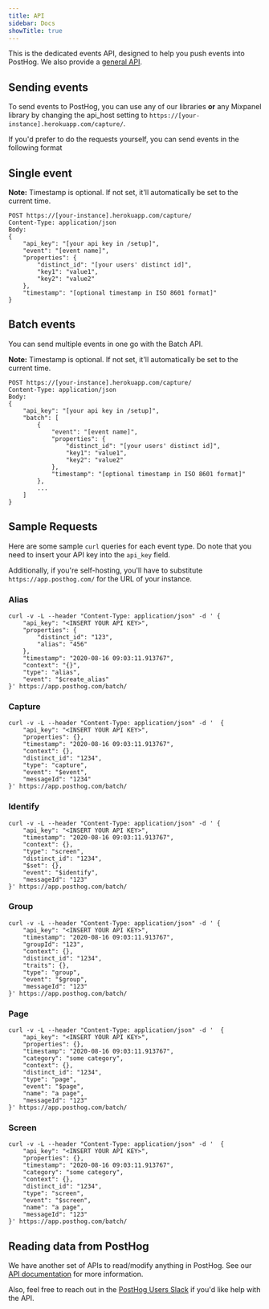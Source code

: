 ```yaml
---
title: API
sidebar: Docs
showTitle: true
---
```


This is the dedicated events API, designed to help you push events into PostHog. We also provide a [general API](/docs/api/api).

## Sending events

To send events to PostHog, you can use any of our libraries **or** any Mixpanel library by changing the api_host setting to `https://[your-instance].herokuapp.com/capture/`.

If you'd prefer to do the requests yourself, you can send events in the following format

## Single event

**Note:** Timestamp is optional. If not set, it'll automatically be set to the current time.

```
POST https://[your-instance].herokuapp.com/capture/
Content-Type: application/json
Body:
{
    "api_key": "[your api key in /setup]",
    "event": "[event name]",
    "properties": {
        "distinct_id": "[your users' distinct id]",
        "key1": "value1",
        "key2": "value2"
    },
    "timestamp": "[optional timestamp in ISO 8601 format]"
}
```

## Batch events

You can send multiple events in one go with the Batch API.

**Note:** Timestamp is optional. If not set, it'll automatically be set to the current time.

```
POST https://[your-instance].herokuapp.com/capture/
Content-Type: application/json
Body:
{
    "api_key": "[your api key in /setup]",
    "batch": [
        {
            "event": "[event name]",
            "properties": {
                "distinct_id": "[your users' distinct id]",
                "key1": "value1",
                "key2": "value2"
            },
            "timestamp": "[optional timestamp in ISO 8601 format]"
        },
        ...
    ]
}
```

## Sample Requests

Here are some sample `curl` queries for each event type. Do note that you need to insert your API key into the `api_key` field.

Additionally, if you're self-hosting, you'll have to substitute `https://app.posthog.com/` for the URL of your instance.

### Alias

```
curl -v -L --header "Content-Type: application/json" -d ' {
    "api_key": "<INSERT YOUR API KEY>",
    "properties": {
        "distinct_id": "123",
        "alias": "456"
    },
    "timestamp": "2020-08-16 09:03:11.913767",
    "context": "{}",
    "type": "alias",
    "event": "$create_alias"
}' https://app.posthog.com/batch/
```

### Capture

```
curl -v -L --header "Content-Type: application/json" -d '  {
    "api_key": "<INSERT YOUR API KEY>",
    "properties": {},
    "timestamp": "2020-08-16 09:03:11.913767",
    "context": {},
    "distinct_id": "1234",
    "type": "capture",
    "event": "$event",
    "messageId": "1234"
}' https://app.posthog.com/batch/
```

### Identify

```
curl -v -L --header "Content-Type: application/json" -d ' {
    "api_key": "<INSERT YOUR API KEY>",
    "timestamp": "2020-08-16 09:03:11.913767",
    "context": {},
    "type": "screen",
    "distinct_id": "1234",
    "$set": {},
    "event": "$identify",
    "messageId": "123"
}' https://app.posthog.com/batch/
```

### Group

```
curl -v -L --header "Content-Type: application/json" -d ' {
    "api_key": "<INSERT YOUR API KEY>",
    "timestamp": "2020-08-16 09:03:11.913767",
    "groupId": "123",
    "context": {},
    "distinct_id": "1234",
    "traits": {},
    "type": "group",
    "event": "$group",
    "messageId": "123"
}' https://app.posthog.com/batch/
```

### Page

```
curl -v -L --header "Content-Type: application/json" -d '  {
    "api_key": "<INSERT YOUR API KEY>",
    "properties": {},
    "timestamp": "2020-08-16 09:03:11.913767",
    "category": "some category",
    "context": {},
    "distinct_id": "1234",
    "type": "page",
    "event": "$page",
    "name": "a page",
    "messageId": "123"
}' https://app.posthog.com/batch/
```

### Screen

```
curl -v -L --header "Content-Type: application/json" -d '  {
    "api_key": "<INSERT YOUR API KEY>",
    "properties": {},
    "timestamp": "2020-08-16 09:03:11.913767",
    "category": "some category",
    "context": {},
    "distinct_id": "1234",
    "type": "screen",
    "event": "$screen",
    "name": "a page",
    "messageId": "123"
}' https://app.posthog.com/batch/
```


## Reading data from PostHog

We have another set of APIs to read/modify anything in PostHog. See our [API documentation](/docs/api/api) for more information.

Also, feel free to reach out in the [PostHog Users Slack](https://join.slack.com/t/posthogusers/shared_invite/enQtOTY0MzU5NjAwMDY3LTc2MWQ0OTZlNjhkODk3ZDI3NDVjMDE1YjgxY2I4ZjI4MzJhZmVmNjJkN2NmMGJmMzc2N2U3Yjc3ZjI5NGFlZDQ) if you'd like help with the API.
